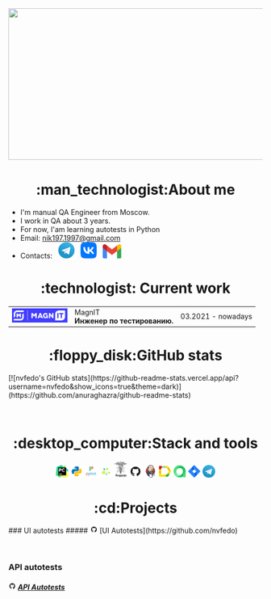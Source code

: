 <div align="center">
<img src=https://github.com/nvfedo/nvfedo/blob/main/resources/gif/hello-there-obi-wan-kenobi.gif width="750" height="300"/>
</div>

<h1 align="center">:man_technologist:About me</h1>

- I'm manual QA Engineer from Moscow.
- I work in QA about 3 years.
- For now, I'am learning autotests in Python
- Email: nik197.1997@gmail.com
- Contacts:
&#8287;
<a href="https://t.me/nvfedo"><img width="32px" alt="Telegram" title="Telegram" src="resources/social_networks_logo/telegram.png"/></a>
&#8287;
<a href="https://vk.com/nvfedo"><img width="32px" alt="VK" title="VK" src="resources/social_networks_logo/vk.png"/></a>
&#8287;
<a href="https://mail.google.com/mail/u/0/#inbox?compose=DmwnWsCPbsFNwnWhfllgNzBhxfvbFxkGtTdLbLGFDGDswNgPNCMqHgvNgkjRMvPBhDmCFkpxtmMl"><img width="37px" alt="Send me Email" title="Gmail" src="resources/social_networks_logo/gmail.png"/></a>

<h1 align="center">:technologist: Current work</h1>
 <table style="width=100%"  cellspacing="0" cellpadding="5">
	<tr>
        <td align="center">
            <a href="https://www.magnit.tech/" target="_blank" rel="noopener noreferrer"><img style="width:110px" src="resources/work_logo/magnit-tech.png"></a>
        </td>
        <td >
            MagnIT
         <br><b>Инженер по тестированию.</b>
        </td>
        <td>03.2021 - nowadays </td>
    </tr>
</table>

<h1 align="center">:floppy_disk:GitHub stats</h1>
[![nvfedo's GitHub stats](https://github-readme-stats.vercel.app/api?username=nvfedo&show_icons=true&theme=dark)](https://github.com/anuraghazra/github-readme-stats)




<!--Stack and tools-->
&#8287;&#8287;&#8287;&#8287;&#8287;
<h1 align="center">:desktop_computer:Stack and tools</h1>
<p  align="center">
  <code><img width="5%" title="Pycharm" src="resources/stack_logo/pycharm.png"></code>
  <code><img width="5%" title="Python" src="resources/stack_logo/python.png"></code>
  <code><img width="5%" title="Pytest" src="resources/stack_logo/pytest.png"></code>
  <code><img width="5%" title="Selene" src="resources/stack_logo/selene.png"></code>
  <code><img width="5%" title="Requests" src="resources/stack_logo/requests.png"></code>
  <code><img width="5%" title="GitHub" src="resources/stack_logo/github.png"></code>
  <code><img width="5%" title="Jenkins" src="resources/stack_logo/jenkins.png"></code>
  <code><img width="5%" title="Allure Report" src="resources/stack_logo/allure_report.png"></code>
  <code><img width="5%" title="Allure TestOps" src="resources/stack_logo/allure_testops.png"></code>
  <code><img width="5%" title="Jira" src="resources/stack_logo/jira.png"></code>
  <code><img width="5%" title="Telegram" src="resources/social_networks_logo/telegram.png"></code>
</p>
  
  
<!--Projects-->

<h1 align="center">:cd:Projects</h1>
### UI autotests
##### <img width="3%" title="GitHub" src="resources/stack_logo/github.png"> [UI Autotests](https://github.com/nvfedo)

&#8287;&#8287;&#8287;&#8287;&#8287;
### API autotests
##### <img width="3%" title="GitHub" src="resources/stack_logo/github.png"> [API Autotests](https://github.com/nvfedo)
